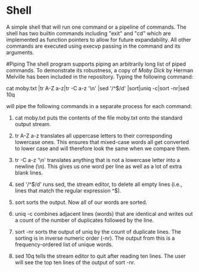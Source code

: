# Shell
A simple shell that will run one command or a pipeline of commands. The shell has two builtin commands including "exit" and "cd" which are implemented as function pointers to allow for future expandability. All other commands are executed using execvp passing in the command and its arguments.

#Piping
The shell program supports piping an arbitrarily long list of piped commands. To demonstrate its robustness, a copy of <i>Moby Dick</i> by Herman Melville has been included in the repository. Typing the following command:

cat moby.txt |tr A-Z a-z|tr -C a-z '\n' |sed  '/^$/d' |sort|uniq -c|sort -nr|sed 10q

will pipe the following commands in a separate process for each command:

1. cat moby.txt puts the contents of the file moby.txt onto the standard output stream. 

2. tr A-Z a-z translates all uppercase letters to their corresponding lowercase ones. This ensures that mixed-case words all get converted to lower case and will therefore look the same when we compare them. 

3. tr -C a-z '\n' translates anything that is not a lowercase letter into a newline (\n). This gives us one word per line as well as a lot of extra blank lines. 

4. sed '/^$/d' runs sed, the stream editor, to delete all empty lines (i.e., lines that match the regular expression ^$). 

5. sort sorts the output. Now all of our words are sorted. 

6. uniq -c combines adjacent lines (words) that are identical and writes out a count of the number of duplicates followed by the line. 

7. sort -nr sorts the output of uniq by the count of duplicate lines. The sorting is in inverse numeric order (-nr). The output from this is a frequency-ordered list of unique words. 

8.  sed 10q  tells the stream editor to quit after reading ten lines. The user will see the top ten lines of the output of sort -nr. 




